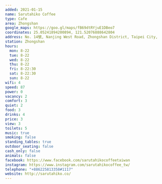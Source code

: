 ```yaml
---
added: 2021-01-15
name: Sarutahiko Coffee
type: Cafe
area: Zhongshan
google_maps: https://goo.gl/maps/fB69dtRYjuE1DBeo7
coordinates: 25.05241894200894, 121.52076888642804
address: No. 14號, Nanjing West Road, Zhongshan District, Taipei City, Taiwan 10491
station: Zhongshan
hours:
  mon: 8-22
  tue: 8-22
  wed: 8-22
  thu: 8-22
  fri: 8-22:30
  sat: 8-22:30
  sun: 8-22
wifi: 4
speed: 87
power: 0
vacancy: 2
comfort: 3
quiet: 2
food: 3
drinks: 4
price: 3
view: 3
toilets: 5
music: true
smoking: false
standing_tables: true
outdoor_seating: false
cash_only: false
animals: false
facebook: https://www.facebook.com/sarutahikocoffeetaiwan
instagram: https://www.instagram.com/sarutahikocoffee_tw/
telephone: "+886225813358#1117"
website: http://sarutahiko.co/
---
```

